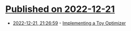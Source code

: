 # [Published on 2022-12-21](index.md)

* [2022-12-21, 21:26:59](https://news.ycombinator.com/item?id=34086617) - [Implementing a Toy Optimizer](https://www.pypy.org/posts/2022/07/toy-optimizer.html)
